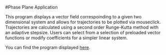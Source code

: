 #Phase Plane Application

This program displays a vector field correspoinding to a given two dimensional system and allows for trajectories to be plotted via mouseclick. Trajectories are calculated using a second order Runge-Kutta method with an adaptive stepsize. Users can select from a selection of preloaded vector functions or modify coefficients for a simpler linear system.

You can find the program displayed [here](https://mitchellf.github.io/pplane/).
